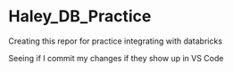 # Haley_DB_Practice
Creating this repor for practice integrating with databricks

Seeing if I commit my changes if they show up in VS Code
